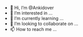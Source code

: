 - 👋 Hi, I’m @Ankidover
- 👀 I’m interested in ...
- 🌱 I’m currently learning ...
- 💞️ I’m looking to collaborate on ...
- 📫 How to reach me ...

<!---
Ankidover/Ankidover is a ✨ special ✨ repository because its `README.md` (this file) appears on your GitHub profile.
You can click the Preview link to take a look at your changes.
--->

